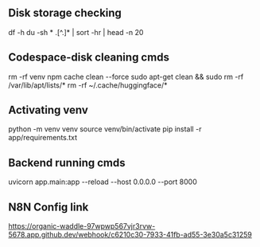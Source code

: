 ## Disk storage checking 
df -h
du -sh * .[^.]* | sort -hr | head -n 20

## Codespace-disk cleaning cmds
rm -rf venv
npm cache clean --force
sudo apt-get clean && sudo rm -rf /var/lib/apt/lists/*
rm -rf ~/.cache/huggingface/*

## Activating venv
python -m venv venv
source venv/bin/activate 
pip install -r app/requirements.txt 

## Backend running cmds
uvicorn app.main:app --reload --host 0.0.0.0 --port 8000

## N8N Config link
https://organic-waddle-97wpwp567vjr3rvw-5678.app.github.dev/webhook/c6210c30-7933-41fb-ad55-3e30a5c31259

